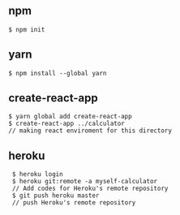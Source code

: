 ## npm
```
$ npm init
```

## yarn
```
$ npm install --global yarn
```

## create-react-app
```
$ yarn global add create-react-app
$ create-react-app ../calculator
// making react enviroment for this directory
```

## heroku
```
 $ heroku login
 $ heroku git:remote -a myself-calculator
 // Add codes for Heroku's remote repository
 $ git push heroku master
 // push Heroku's remote repository
```
